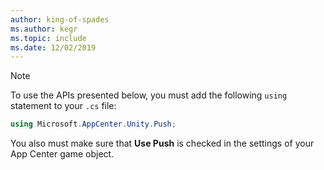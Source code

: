 ```yaml
---
author: king-of-spades
ms.author: kegr
ms.topic: include
ms.date: 12/02/2019
---
```


>[!NOTE]
>To use the APIs presented below, you must add the following `using` statement to your `.cs` file:
>```csharp
>using Microsoft.AppCenter.Unity.Push;
>```
>You also must make sure that **Use Push** is checked in the settings of your App Center game object.